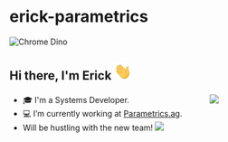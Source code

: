 # erick-parametrics

 <!--
**UjwalKandi/UjwalKandi** is a ✨ _special_ ✨ repository because its `README.md` (this file) appears on your GitHub profile.
-->

![Chrome Dino](https://mir-s3-cdn-cf.behance.net/project_modules/max_1200/4ff07986208593.5d9a654e92f36.gif)


<h2 align="left">Hi there, I'm Erick</a> <img src="https://raw.githubusercontent.com/ABSphreak/ABSphreak/master/gifs/Hi.gif" height="30" />
 
<a href="[https://github.com/erick-parametrics)"><img align='right' src='https://github.com/UjwalKandi/UjwalKandi/blob/changes-to-readme/svg/87202985-820dcb80-c2b6-11ea-9f56-7ec461c497c3.gif' width='150"'></a></h2>



- 🎓 I'm a Systems Developer.
- 💻 I’m currently working at [Parametrics.ag](https://parametrics.ag).
- Will be hustling with the new team! <img src="https://media.giphy.com/media/WUlplcMpOCEmTGBtBW/giphy.gif" width="30">
 




